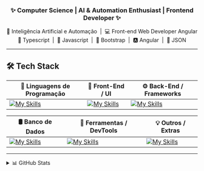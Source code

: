 <h3 align="center">✨ Computer Science | AI & Automation Enthusiast | Frontend Developer ✨</h1>

<p align="center">
  🤖 Inteligência Artificial e Automação &nbsp;|&nbsp; 💻 Front-end Web Developer Angular <br />
  💠 Typescript &nbsp;|&nbsp; 💛 Javascript &nbsp;|&nbsp; 💜 Bootstrap &nbsp;|&nbsp; 🅰️ Angular &nbsp;|&nbsp; 📄 JSON
</p>

---

## 🛠️ Tech Stack

| 🧠 Linguagens de Programação | 🎨 Front-End / UI | ⚙️ Back-End / Frameworks |
|-----------------------------|-------------------|--------------------------|
| [![My Skills](https://skillicons.dev/icons?i=js,ts,py,cpp,java&theme=dark&perline=6)](https://skillicons.dev) | [![My Skills](https://skillicons.dev/icons?i=html,css,bootstrap,tailwind,htmx&theme=dark&perline=6)](https://skillicons.dev) | [![My Skills](https://skillicons.dev/icons?i=nodejs,angular&theme=dark&perline=6)](https://skillicons.dev) |

| 🛢️ Banco de Dados | 🧰 Ferramentas / DevTools | 💡 Outros / Extras |
|-------------------|--------------------------|--------------------|
| [![My Skills](https://skillicons.dev/icons?i=mysql,postgres&theme=dark&perline=6)](https://skillicons.dev) | [![My Skills](https://skillicons.dev/icons?i=git,notion,ps,figma,replit,regex&theme=dark&perline=6)](https://skillicons.dev) | [![My Skills](https://skillicons.dev/icons?i=arduino,md,vscode,aws,ai&theme=dark&perline=6)](https://skillicons.dev) |

---

 <details>
  <summary>📊 GitHub Stats</summary>
  <div align="center">
    <br />
    <a href="https://github.com/Wallace-Pereira1/github-readme-stats">
      <img height="160em" src="https://github-readme-stats.vercel.app/api/top-langs/?username=Wallace-Pereira1&layout=compact&theme=tokyonight" />
    </a>
    <img height="160em" src="https://files.catbox.moe/hp7p38.png" width="168" />
  </div>
</details>
<!-- Snake animation (opcional) -->
<!--
![Snake animation](https://github.com/Wallace-Pereira1/Wallace-Pereira1/blob/output/github-contribution-grid-snake.svg)
<p align="center">
  <a href="https://www.facebook.com/warasep">
    <img src="https://img.shields.io/badge/Facebook-1877F2?style=for-the-badge&logo=facebook&logoColor=white" />
  </a>
  <a href="https://www.linkedin.com/in/wallacepereira-in">
    <img src="https://img.shields.io/badge/LinkedIn-0077B5?style=for-the-badge&logo=linkedin&logoColor=white" />
  </a>
  <a href="https://www.instagram.com/w.arase/">
    <img src="https://img.shields.io/badge/Instagram-E4405F?style=for-the-badge&logo=instagram&logoColor=white" />
  </a>
  <a href="https://linktr.ee/warase">
    <img src="https://img.shields.io/badge/Linktree-39E09B?style=for-the-badge&logo=linktree&logoColor=white" />
  </a>
</p>

---
-->
